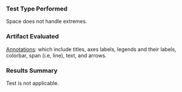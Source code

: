 ### Test Type Performed
Space does not handle extremes.  

### Artifact Evaluated
[Annotations](https://docs.bokeh.org/en/latest/docs/user_guide/interaction.html): which include titles, axes labels, legends and their labels, colorbar, span (i.e, line), text, and arrows.

### Results Summary
Test is not applicable.

<!-- ### Expected Behavior (Pass/Fail)
- *FAIL* - Use of space should appropriately handle extreme difference or similarity in the data. Both extreme quantitative differences and similarities can produce unreadable charts. If chart elements are squished into margins due to outliers or together by too much similarity, this fails. 
- Chart must automatically handle these issues or else it must be made clear to the user through annotations what is happening. If data is dynamic or producing automatic annotations is not possible, then chart must provide a way for the user to sort, divide, or filter the chart space on their own.

### Image or Video of Failure 
<figure>
    <img width="803" alt="A browser Command Console window is open. A red line is highlighting the font size '12px' (passes)" src="./assets/plot-tools_text-size.png">
    <figcaption>A browser Command Console window is open. A red line is highlighting the font size '12px' (passes).</figcaption>
</figure>

### Steps to Reproduce
Use Inspect on the plot tool icon to open Console Command. Find the "style" section for the selected button then locate the font size.

### Guidelines and Standards Used
Space does not handle extremes [https://chartability.github.io/POUR-CAF/#__spacedoesnothandleextremes__](https://chartability.github.io/POUR-CAF/#__spacedoesnothandleextremes__) -->

<!-- ### Related Evidence
(Added if additional evidence has already been gathered for related elements. This will not be edited retroactively, however, due to scope creep. This means that the latest issues will have the most Related Evidence listed.) -->

<!-- ### Known or Documented Issues
(If there is already a github issue created for this test or a related test, it will be listed here.) -->

<!-- ### Technical Details
- Chrome Version 129.0.6668.59 (64-bit)
- JAWS 2023.2402.1 
- Windows 11 Build 22631.3958

*Updated as of: September 18th, 2024* -->

<!-- ### Notes
A seasoned SR (screen reader) user could have the knowledge to navigate and explore webpages and graphs with more nuance, whether through manual mode switching, certain key shortcuts, etc. These tests are done by a sighted user with the SR’s default options and performed as if a new or beginner user is interacting with these elements. We would expect that all users could be able to navigate smoothly, regardless of experience levels.  -->

